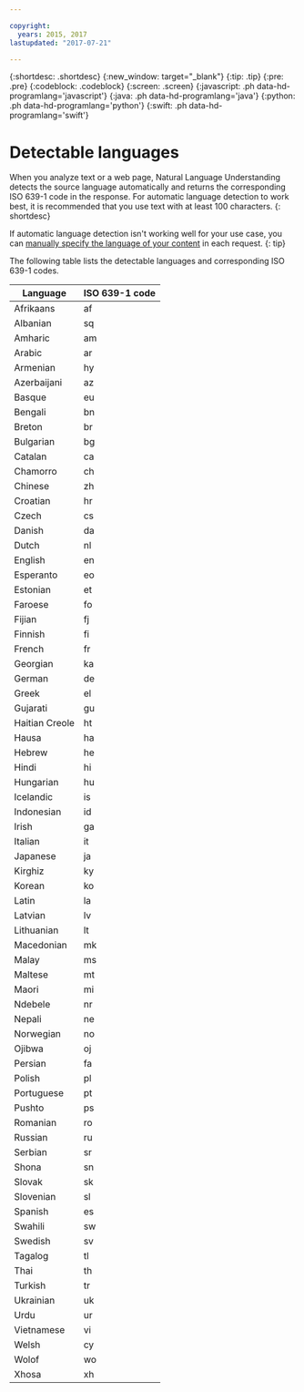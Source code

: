 ```yaml
---

copyright:
  years: 2015, 2017
lastupdated: "2017-07-21"

---
```


{:shortdesc: .shortdesc}
{:new_window: target="_blank"}
{:tip: .tip}
{:pre: .pre}
{:codeblock: .codeblock}
{:screen: .screen}
{:javascript: .ph data-hd-programlang='javascript'}
{:java: .ph data-hd-programlang='java'}
{:python: .ph data-hd-programlang='python'}
{:swift: .ph data-hd-programlang='swift'}

# Detectable languages

When you analyze text or a web page, Natural Language Understanding detects the source language automatically and returns the corresponding ISO 639-1 code in the response. For automatic language detection to work best, it is recommended that you use text with at least 100 characters.
{: shortdesc}

If automatic language detection isn't working well for your use case, you can [manually specify the language of your content](/docs/services/natural-language-understanding/overriding-language-detection.html) in each request.
{: tip}

The following table lists the detectable languages and corresponding ISO 639-1 codes.

|Language    |ISO 639-1 code|
|------------|------|
|Afrikaans|af|
|Albanian|sq|
|Amharic|am|
|Arabic|ar|
|Armenian|hy|
|Azerbaijani|az|
|Basque|eu|
|Bengali|bn|
|Breton|br|
|Bulgarian|bg|
|Catalan|ca|
|Chamorro|ch|
|Chinese|zh|
|Croatian|hr|
|Czech|cs|
|Danish|da|
|Dutch|nl|
|English|en|
|Esperanto|eo|
|Estonian|et|
|Faroese|fo|
|Fijian|fj|
|Finnish|fi|
|French|fr|
|Georgian|ka|
|German|de|
|Greek|el|
|Gujarati|gu|
|Haitian Creole|ht|
|Hausa|ha|
|Hebrew|he|
|Hindi|hi|
|Hungarian|hu|
|Icelandic|is|
|Indonesian|id|
|Irish|ga|
|Italian|it|
|Japanese|ja|
|Kirghiz|ky|
|Korean|ko|
|Latin|la|
|Latvian|lv|
|Lithuanian|lt|
|Macedonian|mk|
|Malay|ms|
|Maltese|mt|
|Maori|mi|
|Ndebele|nr|
|Nepali|ne|
|Norwegian|no|
|Ojibwa|oj|
|Persian|fa|
|Polish|pl|
|Portuguese|pt|
|Pushto|ps|
|Romanian|ro|
|Russian|ru|
|Serbian|sr|
|Shona|sn|
|Slovak|sk|
|Slovenian|sl|
|Spanish|es|
|Swahili|sw|
|Swedish|sv|
|Tagalog|tl|
|Thai|th|
|Turkish|tr|
|Ukrainian|uk|
|Urdu|ur|
|Vietnamese|vi|
|Welsh|cy|
|Wolof|wo|
|Xhosa|xh|

